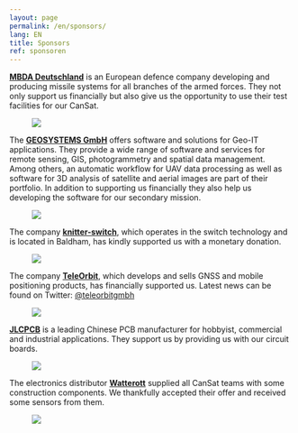 ```yaml
---
layout: page
permalink: /en/sponsors/
lang: EN
title: Sponsors
ref: sponsoren
---
```


<section class="side-figure" id="mbda">
  <span><a href="https://www.mbda-systems.com"><strong>MBDA Deutschland</strong></a> is an European defence company developing and producing missile systems for all branches of the armed forces. They not only support us financially but also give us the opportunity to use their test facilities for our CanSat.</span>
  <figure>
    <a href="https://www.mbda-systems.com">
      <img src="{{ site.baseurl }}/images/2019-sponsoren/MBDA.png" />
    </a>
  </figure>
</section>

<section class="side-figure" id="geosystems">
  <span>The <a href="https://www.geosystems.de"><strong>GEOSYSTEMS GmbH</strong></a> offers software and solutions for Geo-IT applications. They provide a wide range of software and services for remote sensing, GIS, photogrammetry and spatial data management. Among others, an automatic workflow for UAV data processing as well as software for 3D analysis of satellite and aerial images are part of their portfolio. In addition to supporting us financially they also help us developing the software for our secondary mission.</span>
  <figure>
    <a href="https://www.geosystems.de">
      <img src="{{ site.baseurl }}/images/2019-sponsoren/GEOSYSTEMS.png" />
    </a>
  </figure>
</section>

<section class="side-figure" id="knitter-switch">
  <span>The company <a href="https://www.knitter-switch.com/ger"><strong>knitter-switch</strong></a>, which operates in the switch technology and is located in Baldham, has kindly supported us with a monetary donation.</span>
  <figure>
    <a href="https://www.knitter-switch.com/eng">
      <img src="{{ site.baseurl }}/images/2019-sponsoren/Knitter-Switch.jpg" />
    </a>
  </figure>
</section>

<section class="side-figure" id="teleorbit">
  <span>The company <a href="https://teleorbit.eu/en/"><strong>TeleOrbit</strong></a>, which develops and sells GNSS and mobile positioning products, has financially supported us. Latest news can be found on Twitter: <a href="https://twitter.com/teleorbitgmbh">@teleorbitgmbh</a></span>
  <figure>
    <a href="https://teleorbit.eu/en/">
      <img src="{{ site.baseurl }}/images/2019-sponsoren/TeleOrbit.jpg" />
    </a>
  </figure>
</section>

<section class="side-figure" id="jlcpcb">
  <span><a href="https://jlcpcb.com"><strong>JLCPCB</strong></a> is a leading Chinese PCB manufacturer for hobbyist, commercial and industrial applications. They support us by providing us with our circuit boards.</span>
  <figure>
    <a href="https://jlcpcb.com">
      <img src="{{ site.baseurl }}/images/2019-sponsoren/JLCPCB.png" />
    </a>
  </figure>
</section>

<section class="side-figure" id="watterott">
  <span>The electronics distributor <a href="https://www.watterott.com/"><strong>Watterott</strong></a> supplied all CanSat teams with some construction components. We thankfully accepted their offer and received some sensors from them.</span>
  <figure>
    <a href="https://www.watterott.com/">
      <img src="{{ site.baseurl }}/images/2019-sponsoren/Watterott.png" />
    </a>
  </figure>
</section>
